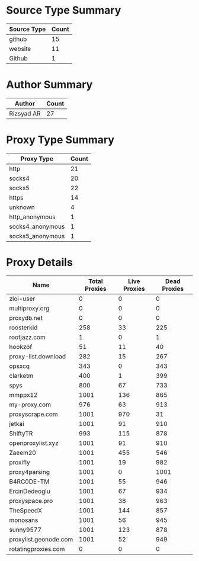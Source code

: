 # Source Type Summary

| Source Type | Count |
|-------------|-------|
| github | 15 |
| website | 11 |
| Github | 1 |


# Author Summary

| Author | Count |
|--------|-------|
| Rizsyad AR | 27 |


# Proxy Type Summary

| Proxy Type | Count |
|------------|-------|
| http | 21 |
| socks4 | 20 |
| socks5 | 22 |
| https | 14 |
| unknown | 4 |
| http_anonymous | 1 |
| socks4_anonymous | 1 |
| socks5_anonymous | 1 |


# Proxy Details

| Name | Total Proxies | Live Proxies | Dead Proxies |
|------|---------------|--------------|---------------|
| zloi-user | 0 | 0 | 0 |
| multiproxy.org | 0 | 0 | 0 |
| proxydb.net | 0 | 0 | 0 |
| roosterkid | 258 | 33 | 225 |
| rootjazz.com | 1 | 0 | 1 |
| hookzof | 51 | 11 | 40 |
| proxy-list.download | 282 | 15 | 267 |
| opsxcq | 343 | 0 | 343 |
| clarketm | 400 | 1 | 399 |
| spys | 800 | 67 | 733 |
| mmppx12 | 1001 | 136 | 865 |
| my-proxy.com | 976 | 63 | 913 |
| proxyscrape.com | 1001 | 970 | 31 |
| jetkai | 1001 | 91 | 910 |
| ShiftyTR | 993 | 115 | 878 |
| openproxylist.xyz | 1001 | 91 | 910 |
| Zaeem20 | 1001 | 455 | 546 |
| proxifly | 1001 | 19 | 982 |
| proxy4parsing | 1001 | 0 | 1001 |
| B4RC0DE-TM | 1001 | 55 | 946 |
| ErcinDedeoglu | 1001 | 67 | 934 |
| proxyspace.pro | 1001 | 38 | 963 |
| TheSpeedX | 1001 | 144 | 857 |
| monosans | 1001 | 56 | 945 |
| sunny9577 | 1001 | 123 | 878 |
| proxylist.geonode.com | 1001 | 52 | 949 |
| rotatingproxies.com | 0 | 0 | 0 |
